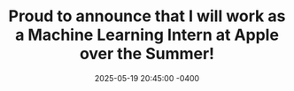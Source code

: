 ---
title: "Proud to announce that I will work as a Machine Learning Intern at Apple over the Summer!"
date: 2025-05-19 20:45:00 -0400
---